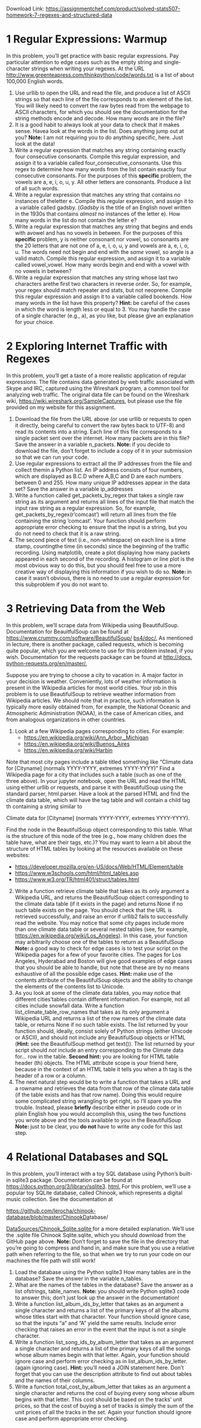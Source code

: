 Download Link: https://assignmentchef.com/product/solved-stats507-homework-7-regexes-and-structured-data
<br>
<h1>1         Regular Expressions: Warmup</h1>

In this problem, you’ll get practice with basic regular expressions. Pay particular attention to edge cases such as the empty string and single-character strings when writing your regexes. At the URL <a href="http://www.greenteapress.com/thinkpython/code/words.txt">http://www.greenteapress.com/thinkpython/code/words.txt </a>is a list of about 100,000 English words.

<ol>

 <li>Use urllib to open the URL and read the file, and produce a list of ASCII strings so that each line of the file corresponds to an element of the list. You will likely need to convert the raw bytes read from the webpage to ASCII characters, for which you should see the documentation for the string methods encode and decode. How many words are in the file?</li>

 <li>It is a good habit to always look at your data to check that it makes sense. Havea look at the words in the list. Does anything jump out at you? <strong>Note: </strong>I am not requiring you to do anything specific, here. Just look at the data!</li>

 <li>Write a regular expression that matches any string containing exactly four consecutive consonants. Compile this regular expression, and assign it to a variable called four_consecutive_consonants. Use this regex to determine how many words from the list contain exactly four consecutive consonants. For the purposes of this <strong>specific </strong>problem, the vowels are a, e, i, o, u, y. All other letters are consonants. Produce a list of all such words.</li>

 <li>Write a regular expression that matches any string that contains no instances of theletter e. Compile this regular expression, and assign it to a variable called gadsby. (<em>Gadsby </em>is the title of an English novel written in the 1930s that contains <em>almost </em>no instances of the letter e). How many words in the list do not contain the letter e?</li>

 <li>Write a regular expression that matches any string that begins and ends with avowel and has no vowels in between. For the purposes of this <strong>specific </strong>problem, y is neither consonant nor vowel, so consonants are the 20 letters that are not one of a, e, i, o, u, y and vowels are a, e, i, o, u. The words need not begin and end with the <em>same </em>vowel, so angle is a valid match. Compile this regular expression, and assign it to a variable called vowel_vowel. How many words begin and end with a vowel with no vowels in between?</li>

 <li>Write a regular expression that matches any string whose last two characters arethe first two characters in reverse order. So, for example, your regex should match repeater and stats, but not neoprene. Compile this regular expression and assign it to a variable called bookends. How many words in the list have this property? <strong>Hint: </strong>be careful of the cases in which the word is length less or equal to 3. You may handle the case of a single character (e.g., a), as you like, but please give an explanation for your choice.</li>

</ol>

<h1>2         Exploring Internet Traffic with Regexes</h1>

In this problem, you’ll get a taste of a more realistic application of regular expressions. The file  contains data generated by web traffic associated with Skype and IRC, captured using the Wireshark program, a common tool for analyzing web traffic. The original data file can be found on the Wireshark wiki, <a href="https://wiki.wireshark.org/SampleCaptures">https://wiki.wireshark.org/SampleCaptures</a><a href="https://wiki.wireshark.org/SampleCaptures">,</a> but please use the file provided on my website for this assignment.

<ol>

 <li>Download the file from the URL above (or use urllib or requests to open it directly, being careful to convert the raw bytes back to UTF-8) and read its contents into a string. Each line of this file corresponds to a single packet sent over the internet. How many packets are in this file? Save the answer in a variable n_packets. <strong>Note: </strong>if you decide to download the file, don’t forget to include a copy of it in your submission so that we can run your code.</li>

 <li>Use regular expressions to extract all the IP addresses from the file and collect themin a Python list. An IP address consists of four numbers, which are displayed as B.C.D where A,B,C and D are each numbers between 0 and 255. How many unique IP addresses appear in the data set? Save the answer in a variable ip_addresses</li>

 <li>Write a function called get_packets_by_regex that takes a single raw string as its argument and returns all lines of the input file that match the input raw string as a regular expression. So, for example, get_packets_by_regex(r’comcast’) will return all lines from the file containing the string ’comcast’. Your function should perform appropriate error checking to ensure that the input is a string, but you do not need to check that it is a raw string.</li>

 <li>The second piece of text (i.e., non-whitespace) on each line is a time stamp, countingthe time (in seconds) since the beginning of the traffic recording. Using matplotlib, create a plot displaying how many packets appeared in each second of the recording. A histogram or line plot is the most obvious way to do this, but you should feel free to use a more creative way of displaying this information if you wish to do so. <strong>Note: </strong>in case it wasn’t obvious, there is no need to use a regular expression for this subproblem if you do not want to.</li>

</ol>

<h1>3         Retrieving Data from the Web</h1>

In this problem, we’ll scrape data from Wikipedia using BeautifulSoup. Documentation for BeauitfulSoup can be found at <a href="https://www.crummy.com/software/BeautifulSoup/bs4/doc/">https://www.crummy.com/software/BeautifulSoup/ </a><a href="https://www.crummy.com/software/BeautifulSoup/bs4/doc/">bs4/doc/</a><a href="https://www.crummy.com/software/BeautifulSoup/bs4/doc/">.</a> As mentioned in lecture, there is another package, called requests, which is becoming quite popular, which you are welcome to use for this problem instead, if you wish. Documentation for the requests package can be found at <a href="http://docs.python-requests.org/en/master/">http://docs. </a><a href="http://docs.python-requests.org/en/master/">python-requests.org/en/master/</a><a href="http://docs.python-requests.org/en/master/">.</a>

Suppose you are trying to choose a city to vacation in. A major factor in your decision is weather. Conveniently, lots of weather information is present in the Wikipedia articles for most world cities. Your job in this problem is to use BeautifulSoup to retrieve weather information from Wikipedia articles. We should note that in practice, such information is typically more easily obtained from, for example, the National Oceanic and Atmospheric Administration (NOAA), in the case of American cities, and from analogous organizations in other countries.

<ol>

 <li>Look at a few Wikipedia pages corresponding to cities. For example:

  <ul>

   <li><a href="https://en.wikipedia.org/wiki/Ann_Arbor,_Michigan">https://en.wikipedia.org/wiki/Ann_Arbor,_Michigan</a></li>

   <li><a href="https://en.wikipedia.org/wiki/Buenos_Aires">https://en.wikipedia.org/wiki/Buenos_Aires</a></li>

   <li><a href="https://en.wikipedia.org/wiki/Harbin">https://en.wikipedia.org/wiki/Harbin</a></li>

  </ul></li>

</ol>

Note that most city pages include a table titled something like “Climate data for [Cityname] (normals YYYY-YYYY, extremes YYYY-YYYY)” Find a Wikipedia page for a city that includes such a table (such as one of the three above). In your jupyter notebook, open the URL and read the HTML using either urllib or requests, and parse it with BeautifulSoup using the standard parser, html.parser. Have a look at the parsed HTML and find the climate data table, which will have the tag table and will contain a child tag th containing a string similar to

Climate data for [Cityname] (normals YYYY-YYYY, extremes YYYY-YYYY).

Find the node in the BeautifulSoup object corresponding to this table. What is the structure of this node of the tree (e.g., how many children does the table have, what are their tags, etc.)? You may want to learn a bit about the structure of HTML tables by looking at the resources available on these websites:

<ul>

 <li><a href="https://developer.mozilla.org/en-US/docs/Web/HTML/Element/table">https://developer.mozilla.org/en-US/docs/Web/HTML/Element/table</a></li>

 <li><a href="https://www.w3schools.com/html/html_tables.asp">https://www.w3schools.com/html/html_tables.asp</a></li>

 <li><a href="https://www.w3.org/TR/html401/struct/tables.html">https://www.w3.org/TR/html401/struct/tables.html</a></li>

</ul>

<ol start="2">

 <li>Write a function retrieve climate table that takes as its only argument a Wikipedia URL, and returns the BeautifulSoup object corresponding to the climate data table (if it exists in the page) and returns None if no such table exists on the page. You should check that the URL is retrieved successfully, and raise an error if urllib2 fails to successfully read the website. You may notice that some city pages include more than one climate data table or several nested tables (see, for example, <a href="https://en.wikipedia.org/wiki/Los_Angeles">https://en.wikipedia.org/wiki/Los_Angeles</a><a href="https://en.wikipedia.org/wiki/Los_Angeles">)</a>. In this case, your function may arbitrarily choose one of the tables to return as a BeautifulSoup <strong>Note: </strong>a good way to check for edge cases is to test your script on the Wikipedia pages for a few of your favorite cities. The pages for Los Angeles, Hyderabad and Boston will give good examples of edge cases that you should be able to handle, but note that these are by no means exhaustive of all the possible edge cases. <strong>Hint: </strong>make use of the contents attribute of the BeautifulSoup objects and the ability to change the elements of the contents list to Unicode.</li>

 <li>As you look at some of the climate data tables, you may notice that different cities’tables contain different information. For example, not all cities include snowfall data. Write a function list_climate_table_row_names that takes as its only argument a Wikipedia URL and returns a list of the row names of the climate data table, or returns None if no such table exists. The list returned by your function should, ideally, consist solely of Python strings (either Unicode or ASCII), and should not include any BeautifulSoup objects or HTML (<strong>Hint: </strong>see the BeautifulSoup method get text()). The list returned by your script should <em>not </em>include an entry corresponding to the Climate data for… row in the table. <strong>Second hint: </strong>you are looking for HTML table header (th) objects. The HTML attribute scope is your friend here, because in the context of an HTML table it tells you when a th tag is the header of a row or a column.</li>

 <li>The next natural step would be to write a function that takes a URL and a rowname and retrieves the data from that row of the climate data table (if the table exists and has that row name). Doing this would require some complicated string wrangling to get right, so I’ll spare you the trouble. Instead, please <strong>briefly </strong>describe either in pseudo code or in plain English how you would accomplish this, using the two functions you wrote above and the tools available to you in the BeautifulSoup <strong>Note: </strong>just to be clear, you <strong>do not </strong>have to write any code for this last step.</li>

</ol>

<h1>4         Relational Databases and SQL</h1>

In this problem, you’ll interact with a toy SQL database using Python’s built-in sqlite3 package. Documentation can be found at <a href="https://docs.python.org/3/library/sqlite3.html">https://docs.python.org/3/library/sqlite3</a>. <a href="https://docs.python.org/3/library/sqlite3.html">html</a><a href="https://docs.python.org/3/library/sqlite3.html">.</a> For this problem, we’ll use a popular toy SQLite database, called Chinook, which represents a digital music collection. See the documentation at

<a href="https://github.com/lerocha/chinook-database/blob/master/ChinookDatabase/DataSources/Chinook_Sqlite.sqlite">https://github.com/lerocha/chinook-database/blob/master/ChinookDa</a>tabase/

<a href="https://github.com/lerocha/chinook-database/blob/master/ChinookDatabase/DataSources/Chinook_Sqlite.sqlite">DataSources/Chinook_Sqlite.sqlite </a>for a more detailed explanation. We’ll use the .sqlite file Chinook Sqlite.sqlite, which you should download from the GitHub page above. <strong>Note: </strong>Don’t forget to save the file in the directory that you’re going to compress and hand in, and make sure that you use a relative path when referring to the file, so that when we try to run your code on our machines the file path will still work!

<ol>

 <li>Load the database using the Python sqlite3 How many tables are in the database? Save the answer in the variable n_tables.</li>

 <li>What are the names of the tables in the database? Save the answer as a list ofstrings, table_names. <strong>Note: </strong>you should write Python sqlite3 code to answer this; don’t just look up the answer in the documentation!</li>

 <li>Write a function list_album_ids_by_letter that takes as an argument a single character and returns a list of the primary keys of all the albums whose titles start with that character. Your function should ignore case, so that the inputs “a” and “A” yield the same results. Include error checking that raises an error in the event that the input is not a single character.</li>

 <li>Write a function list_song_ids_by_album_letter that takes as an argument a single character and returns a list of the primary keys of all the songs whose album names begin with that letter. Again, your function should ignore case and perform error checking as in list_album_ids_by_letter. (again ignoring case). <strong>Hint: </strong>you’ll need a JOIN statement here. Don’t forget that you can use the description attribute to find out about tables and the names of their columns.</li>

 <li>Write a function total_cost_by_album_letter that takes as an argument a single character and returns the cost of buying every song whose album begins with that letter. This cost should be based on the tracks’ unit prices, so that the cost of buying a set of tracks is simply the sum of the unit prices of all the tracks in the set. Again your function should ignore case and perform appropriate error checking.</li>

</ol>